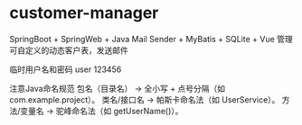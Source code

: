 # customer-manager
SpringBoot + SpringWeb + Java Mail Sender + MyBatis  + SQLite + Vue 管理可自定义的动态客户表，发送邮件

临时用户名和密码
user
123456

注意Java命名规范
包名（目录名） → 全小写 + 点号分隔（如 com.example.project）。
类名/接口名 → 帕斯卡命名法（如 UserService）。
方法/变量名 → 驼峰命名法（如 getUserName()）。

